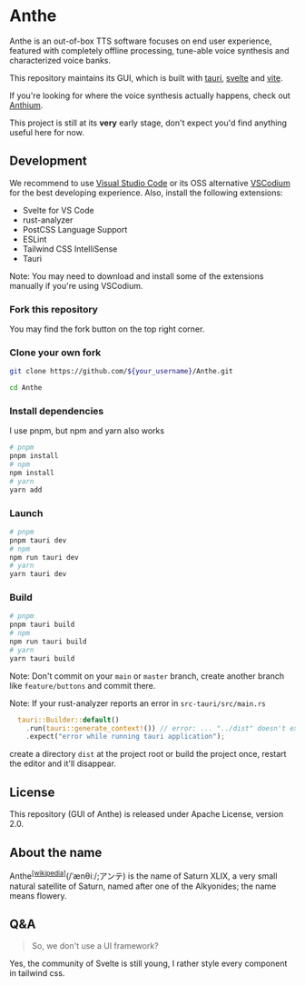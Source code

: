 # Anthe

Anthe is an out-of-box TTS software focuses on end user experience, featured with completely offline processing, tune-able voice synthesis and characterized voice banks.  

This repository maintains its GUI, which is built with [tauri](https://github.com/tauri-apps/tauri), [svelte](https://github.com/sveltejs/svelte) and [vite](https://github.com/vitejs/vite).  

If you're looking for where the voice synthesis actually happens, check out [Anthium](https://github.com/Patchethium/Anthium).  

This project is still at its **very** early stage, don't expect you'd find anything useful here for now.  

## Development

We recommend to use [Visual Studio Code](https://code.visualstudio.com/) or its OSS alternative [VSCodium](https://vscodium.com/) for the best developing experience. Also, install the following extensions:

- Svelte for VS Code
- rust-analyzer
- PostCSS Language Support
- ESLint
- Tailwind CSS IntelliSense
- Tauri

Note: You may need to download and install some of the extensions manually if you're using VSCodium. 
### Fork this repository

You may find the fork button on the top right corner.

### Clone your own fork
```sh
git clone https://github.com/${your_username}/Anthe.git

cd Anthe
```
### Install dependencies

I use pnpm, but npm and yarn also works

```sh
# pnpm
pnpm install
# npm
npm install
# yarn
yarn add
```
### Launch

```sh
# pnpm
pnpm tauri dev
# npm
npm run tauri dev
# yarn
yarn tauri dev
```

### Build
```sh
# pnpm
pnpm tauri build
# npm
npm run tauri build
# yarn
yarn tauri build
```

Note: Don't commit on your `main` or `master` branch, create another branch like `feature/buttons` and commit there.  

Note: If your rust-analyzer reports an error in `src-tauri/src/main.rs`
```Rust
  tauri::Builder::default()
    .run(tauri::generate_context!()) // error: ... "../dist" doesn't exist ...
    .expect("error while running tauri application");
```

create a directory `dist` at the project root or build the project once, restart the editor and it'll disappear.

## License

This repository (GUI of Anthe) is released under Apache License, version 2.0.  

## About the name

Anthe<sup>[\[wikipedia\]](https://en.wikipedia.org/wiki/Anthe_(moon))</sup>(/ˈænθiː/;アンテ) is the name of Saturn XLIX, a very small natural satellite of Saturn, named after one of the Alkyonides; the name means flowery.  

## Q&A

> So, we don't use a UI framework?

Yes, the community of Svelte is still young, I rather style every component in tailwind css.  
